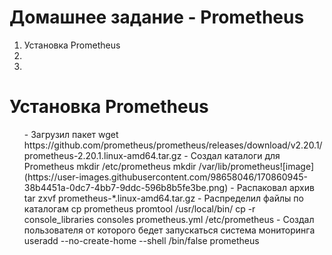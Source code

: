 # Домашнее задание - Prometheus

<ol>
<li>Установка Prometheus</li>
<li></li>
<li></li>  
</ol>  

# Установка Prometheus

<ul>
- Загрузил пакет 
wget https://github.com/prometheus/prometheus/releases/download/v2.20.1/prometheus-2.20.1.linux-amd64.tar.gz
  - Создал каталоги для Prometheus
mkdir /etc/prometheus
mkdir /var/lib/prometheus![image](https://user-images.githubusercontent.com/98658046/170860945-38b4451a-0dc7-4bb7-9ddc-596b8b5fe3be.png)
  - Распаковал архив
tar zxvf prometheus-*.linux-amd64.tar.gz
  - Распределил файлы по каталогам
cp prometheus promtool /usr/local/bin/
cp -r console_libraries consoles prometheus.yml /etc/prometheus
  - Создал пользователя от которого бедет запускаться система мониторинга
useradd --no-create-home --shell /bin/false prometheus

  
</ul>  
